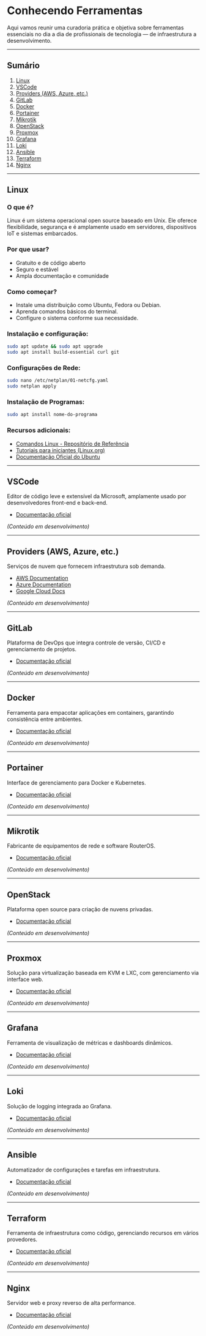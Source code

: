 # Conhecendo Ferramentas

Aqui vamos reunir uma curadoria prática e objetiva sobre ferramentas essenciais no dia a dia de profissionais de tecnologia — de infraestrutura a desenvolvimento.

---

## Sumário

1. [Linux](#linux)
2. [VSCode](#vscode)
3. [Providers (AWS, Azure, etc.)](#providers)
4. [GitLab](#gitlab)
5. [Docker](#docker)
6. [Portainer](#portainer)
7. [Mikrotik](#mikrotik)
8. [OpenStack](#openstack)
9. [Proxmox](#proxmox)
10. [Grafana](#grafana)
11. [Loki](#loki)
12. [Ansible](#ansible)
13. [Terraform](#terraform)
14. [Nginx](#nginx)

---

## Linux

### O que é?
Linux é um sistema operacional open source baseado em Unix. Ele oferece flexibilidade, segurança e é amplamente usado em servidores, dispositivos IoT e sistemas embarcados.

### Por que usar?
- Gratuito e de código aberto
- Seguro e estável
- Ampla documentação e comunidade

### Como começar?
- Instale uma distribuição como Ubuntu, Fedora ou Debian.
- Aprenda comandos básicos do terminal.
- Configure o sistema conforme sua necessidade.

### Instalação e configuração:
```bash
sudo apt update && sudo apt upgrade
sudo apt install build-essential curl git
```

### Configurações de Rede:
```bash
sudo nano /etc/netplan/01-netcfg.yaml
sudo netplan apply
```

### Instalação de Programas:
```bash
sudo apt install nome-do-programa
```

### Recursos adicionais:
- [Comandos Linux - Repositório de Referência](https://github.com/user/comandos-linux)
- [Tutoriais para iniciantes (Linux.org)](https://linux.org/forums/linux-beginner-tutorials.123/)
- [Documentação Oficial do Ubuntu](https://ubuntu.com/tutorials)

---

## VSCode

Editor de código leve e extensível da Microsoft, amplamente usado por desenvolvedores front-end e back-end.

- [Documentação oficial](https://code.visualstudio.com/docs)

*(Conteúdo em desenvolvimento)*

---

## Providers (AWS, Azure, etc.)

Serviços de nuvem que fornecem infraestrutura sob demanda.

- [AWS Documentation](https://docs.aws.amazon.com/)
- [Azure Documentation](https://learn.microsoft.com/azure/)
- [Google Cloud Docs](https://cloud.google.com/docs)

*(Conteúdo em desenvolvimento)*

---

## GitLab

Plataforma de DevOps que integra controle de versão, CI/CD e gerenciamento de projetos.

- [Documentação oficial](https://docs.gitlab.com/)

*(Conteúdo em desenvolvimento)*

---

## Docker

Ferramenta para empacotar aplicações em containers, garantindo consistência entre ambientes.

- [Documentação oficial](https://docs.docker.com/)

*(Conteúdo em desenvolvimento)*

---

## Portainer

Interface de gerenciamento para Docker e Kubernetes.

- [Documentação oficial](https://docs.portainer.io/)

*(Conteúdo em desenvolvimento)*

---

## Mikrotik

Fabricante de equipamentos de rede e software RouterOS.

- [Documentação oficial](https://help.mikrotik.com/)

*(Conteúdo em desenvolvimento)*

---

## OpenStack

Plataforma open source para criação de nuvens privadas.

- [Documentação oficial](https://docs.openstack.org/)

*(Conteúdo em desenvolvimento)*

---

## Proxmox

Solução para virtualização baseada em KVM e LXC, com gerenciamento via interface web.

- [Documentação oficial](https://pve.proxmox.com/pve-docs/)

*(Conteúdo em desenvolvimento)*

---

## Grafana

Ferramenta de visualização de métricas e dashboards dinâmicos.

- [Documentação oficial](https://grafana.com/docs/)

*(Conteúdo em desenvolvimento)*

---

## Loki

Solução de logging integrada ao Grafana.

- [Documentação oficial](https://grafana.com/docs/loki/)

*(Conteúdo em desenvolvimento)*

---

## Ansible

Automatizador de configurações e tarefas em infraestrutura.

- [Documentação oficial](https://docs.ansible.com/)

*(Conteúdo em desenvolvimento)*

---

## Terraform

Ferramenta de infraestrutura como código, gerenciando recursos em vários provedores.

- [Documentação oficial](https://developer.hashicorp.com/terraform/docs)

*(Conteúdo em desenvolvimento)*

---

## Nginx

Servidor web e proxy reverso de alta performance.

- [Documentação oficial](https://nginx.org/en/docs/)

*(Conteúdo em desenvolvimento)*

